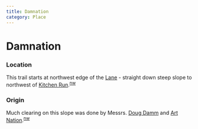 ```yaml
---
title: Damnation
category: Place
---
```

# Damnation
### Location

This trail starts at northwest edge of the [Lane](/Run/Lane) - straight down steep slope to northwest of [Kitchen Run](/Run/Kitchen-Run).<sup>[nw][]</sup>

### Origin

Much clearing on this slope was done by Messrs. [Doug Damm](/Person/Doug-Damm) and [Art Nation](/Person/Art-Nation).<sup>[nw][]</sup>


[nw]: /Names-Walt "Meany Names by Walter Little, 1984"
